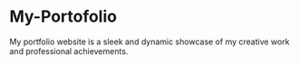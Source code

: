 # My-Portofolio
 My portfolio website is a sleek and dynamic showcase of my creative work and professional achievements.

